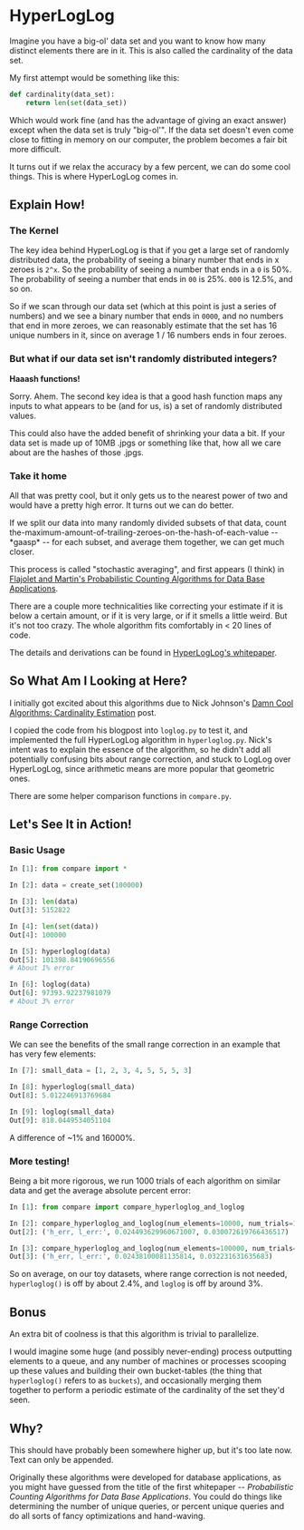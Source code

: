 HyperLogLog
===========

Imagine you have a big-ol' data set and you want to know how many distinct
elements there are in it.  This is also called the cardinality of the data set.

My first attempt would be something like this:

```python
def cardinality(data_set):
    return len(set(data_set))
```

Which would work fine (and has the advantage of giving an exact answer) except
when the data set is truly "big-ol'".  If the data set doesn't even come close
to fitting in memory on our computer, the problem becomes a fair bit more
difficult.

It turns out if we relax the accuracy by a few percent, we can do some cool
things.  This is where HyperLogLog comes in.


Explain How!
------------

### The Kernel

The key idea behind HyperLogLog is that if you get a large set of randomly
distributed data, the probability of seeing a binary number that ends in x
zeroes is `2^x`.  So the probability of seeing a number that ends in a `0`
is 50%.  The probability of seeing a number that ends in `00` is 25%.  `000`
is 12.5%, and so on.

So if we scan through our data set (which at this point is just a series of
numbers) and we see a binary number that ends in `0000`, and no numbers that
end in more zeroes, we can reasonably estimate that the set has 16 unique
numbers in it, since on average 1 / 16 numbers ends in four zeroes.

### But what if our data set isn't randomly distributed integers?

**Haaash functions!**

Sorry. Ahem.  The second key idea is that a good hash function maps any inputs
to what appears to be (and for us, is) a set of randomly distributed values.

This could also have the added benefit of shrinking your data a bit.  If your
data set is made up of 10MB .jpgs or something like that, how all we care
about are the hashes of those .jpgs.

### Take it home

All that was pretty cool, but it only gets us to the nearest power of two and
would have a pretty high error.  It turns out we can do better.

If we split our data into many randomly divided subsets of that data, count
the-maximum-amount-of-trailing-zeroes-on-the-hash-of-each-value -- \*gaasp\* --
for each subset, and average them together, we can get much closer.

This process is called "stochastic averaging", and first appears (I think) in
[Flajolet and Martin's Probabilistic Counting Algorithms for Data Base
Applications](http://www.mathcs.emory.edu/~cheung/papers/StreamDB/Probab/1985-Flajolet-Probabilistic-counting.pdf).

There are a couple more technicalities like correcting your estimate if it is
below a certain amount, or if it is very large, or if it smells a little weird.
But it's not too crazy.  The whole algorithm fits comfortably in < 20 lines of
code.

The details and derivations can be found in [HyperLogLog's
whitepaper](http://algo.inria.fr/flajolet/Publications/FlFuGaMe07.pdf).


So What Am I Looking at Here?
-----------------------------

I initially got excited about this algorithms due to Nick Johnson's [Damn Cool
Algorithms: Cardinality
Estimation](http://blog.notdot.net/2012/09/Dam-Cool-Algorithms-Cardinality-Estimation)
post.

I copied the code from his blogpost into `loglog.py` to test it, and
implemented the full HyperLogLog algorithm in `hyperloglog.py`.  Nick's intent
was to explain the essence of the algorithm, so he didn't add all potentially
confusing bits about range correction, and stuck to LogLog over HyperLogLog,
since arithmetic means are more popular that geometric ones.

There are some helper comparison functions in `compare.py`.


Let's See It in Action!
-----------------------

### Basic Usage

```python
In [1]: from compare import *

In [2]: data = create_set(100000)

In [3]: len(data)
Out[3]: 5152822

In [4]: len(set(data))
Out[4]: 100000

In [5]: hyperloglog(data)
Out[5]: 101398.84190696556
# About 1% error

In [6]: loglog(data)
Out[6]: 97393.92237981079
# About 3% error
```

### Range Correction

We can see the benefits of the small range correction in an example that has
very few elements:

```python
In [7]: small_data = [1, 2, 3, 4, 5, 5, 5, 3]

In [8]: hyperloglog(small_data)
Out[8]: 5.012246913769684

In [9]: loglog(small_data)
Out[9]: 818.0449534051104
```

A difference of ~1% and 16000%.

### More testing!

Being a bit more rigorous, we run 1000 trials of each algorithm on similar data
and get the average absolute percent error:

```python
In [1]: from compare import compare_hyperloglog_and_loglog

In [2]: compare_hyperloglog_and_loglog(num_elements=10000, num_trials=1000)
Out[2]: ('h_err, l_err:', 0.024493629960671007, 0.030072619766436517)

In [3]: compare_hyperloglog_and_loglog(num_elements=100000, num_trials=1000)
Out[3]: ('h_err, l_err:', 0.02438100081135814, 0.032231631635683)
```

So on average, on our toy datasets, where range correction is not needed,
`hyperloglog()` is off by about 2.4%, and `loglog` is off by around 3%.


Bonus
-----

An extra bit of coolness is that this algorithm is trivial to parallelize.

I would imagine some huge (and possibly never-ending) process outputting
elements to a queue, and any number of machines or processes scooping up these
values and building their own bucket-tables (the thing that `hyperloglog()`
refers to as `buckets`), and occasionally merging them together to perform a
periodic estimate of the cardinality of the set they'd seen.


Why?
----

This should have probably been somewhere higher up, but it's too late now.
Text can only be appended.

Originally these algorithms were developed for database applications, as you
might have guessed from the title of the first whitepaper -- *Probabilistic
Counting Algorithms for Data Base Applications*.  You could do things like
determining the number of unique queries, or percent unique queries and do all
sorts of fancy optimizations and hand-waving.
